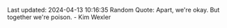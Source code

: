 Last updated: 2024-04-13 10:16:35
Random Quote: Apart, we're okay. But together we're poison. - Kim Wexler